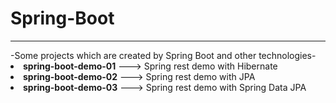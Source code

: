# Spring-Boot
<hr>
-Some projects which are created by Spring Boot and other technologies-
<li> <b>spring-boot-demo-01</b> ---> Spring rest demo with Hibernate </li>
<li> <b>spring-boot-demo-02</b> ---> Spring rest demo with JPA </li>
<li> <b>spring-boot-demo-03</b> ---> Spring rest demo with Spring Data JPA </li>

